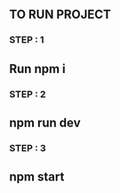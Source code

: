 ## TO RUN PROJECT

### STEP : 1

## Run npm i

### STEP : 2

## npm run dev

### STEP : 3

## npm start
